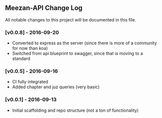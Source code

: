 ## Meezan-API Change Log

All notable changes to this project will be documented in this file.

### [v0.0.8] - 2016-09-20

- Converted to express as the server (since there is more of a community for now than koa)
- Switched from api blueprint to swagger, since that is moving to a standard

### [v0.0.5] - 2016-09-16

- CI fully integrated
- Added chapter and juz queries (very basic)

### [v0.0.1] - 2016-09-13

- Initial scaffolding and repo structure (not a ton of functionality)
